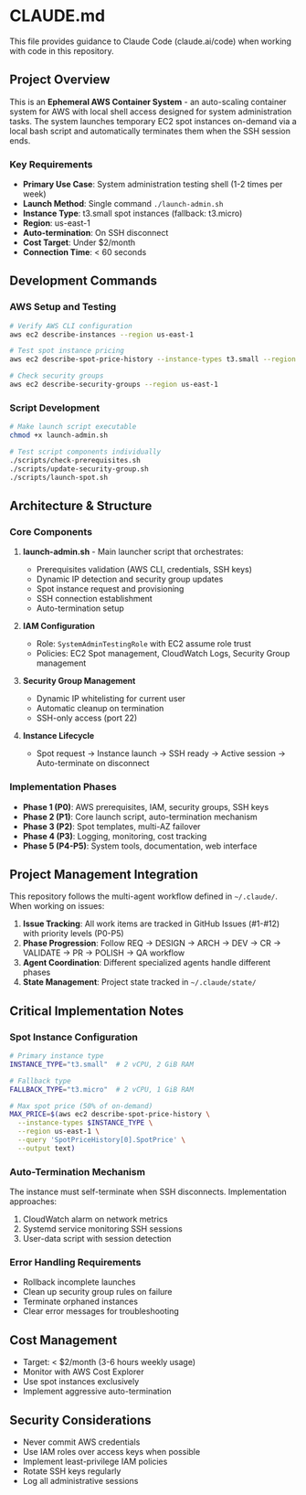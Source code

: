 # CLAUDE.md

This file provides guidance to Claude Code (claude.ai/code) when working with code in this repository.

## Project Overview

This is an **Ephemeral AWS Container System** - an auto-scaling container system for AWS with local shell access designed for system administration tasks. The system launches temporary EC2 spot instances on-demand via a local bash script and automatically terminates them when the SSH session ends.

### Key Requirements
- **Primary Use Case**: System administration testing shell (1-2 times per week)
- **Launch Method**: Single command `./launch-admin.sh`
- **Instance Type**: t3.small spot instances (fallback: t3.micro)
- **Region**: us-east-1
- **Auto-termination**: On SSH disconnect
- **Cost Target**: Under $2/month
- **Connection Time**: < 60 seconds

## Development Commands

### AWS Setup and Testing
```bash
# Verify AWS CLI configuration
aws ec2 describe-instances --region us-east-1

# Test spot instance pricing
aws ec2 describe-spot-price-history --instance-types t3.small --region us-east-1 --max-results 1

# Check security groups
aws ec2 describe-security-groups --region us-east-1
```

### Script Development
```bash
# Make launch script executable
chmod +x launch-admin.sh

# Test script components individually
./scripts/check-prerequisites.sh
./scripts/update-security-group.sh
./scripts/launch-spot.sh
```

## Architecture & Structure

### Core Components
1. **launch-admin.sh** - Main launcher script that orchestrates:
   - Prerequisites validation (AWS CLI, credentials, SSH keys)
   - Dynamic IP detection and security group updates
   - Spot instance request and provisioning
   - SSH connection establishment
   - Auto-termination setup

2. **IAM Configuration**
   - Role: `SystemAdminTestingRole` with EC2 assume role trust
   - Policies: EC2 Spot management, CloudWatch Logs, Security Group management

3. **Security Group Management**
   - Dynamic IP whitelisting for current user
   - Automatic cleanup on termination
   - SSH-only access (port 22)

4. **Instance Lifecycle**
   - Spot request → Instance launch → SSH ready → Active session → Auto-terminate on disconnect

### Implementation Phases
- **Phase 1 (P0)**: AWS prerequisites, IAM, security groups, SSH keys
- **Phase 2 (P1)**: Core launch script, auto-termination mechanism
- **Phase 3 (P2)**: Spot templates, multi-AZ failover
- **Phase 4 (P3)**: Logging, monitoring, cost tracking
- **Phase 5 (P4-P5)**: System tools, documentation, web interface

## Project Management Integration

This repository follows the multi-agent workflow defined in `~/.claude/`. When working on issues:

1. **Issue Tracking**: All work items are tracked in GitHub Issues (#1-#12) with priority levels (P0-P5)
2. **Phase Progression**: Follow REQ → DESIGN → ARCH → DEV → CR → VALIDATE → PR → POLISH → QA workflow
3. **Agent Coordination**: Different specialized agents handle different phases
4. **State Management**: Project state tracked in `~/.claude/state/`

## Critical Implementation Notes

### Spot Instance Configuration
```bash
# Primary instance type
INSTANCE_TYPE="t3.small"  # 2 vCPU, 2 GiB RAM

# Fallback type
FALLBACK_TYPE="t3.micro"  # 2 vCPU, 1 GiB RAM

# Max spot price (50% of on-demand)
MAX_PRICE=$(aws ec2 describe-spot-price-history \
  --instance-types $INSTANCE_TYPE \
  --region us-east-1 \
  --query 'SpotPriceHistory[0].SpotPrice' \
  --output text)
```

### Auto-Termination Mechanism
The instance must self-terminate when SSH disconnects. Implementation approaches:
1. CloudWatch alarm on network metrics
2. Systemd service monitoring SSH sessions
3. User-data script with session detection

### Error Handling Requirements
- Rollback incomplete launches
- Clean up security group rules on failure
- Terminate orphaned instances
- Clear error messages for troubleshooting

## Cost Management
- Target: < $2/month (3-6 hours weekly usage)
- Monitor with AWS Cost Explorer
- Use spot instances exclusively
- Implement aggressive auto-termination

## Security Considerations
- Never commit AWS credentials
- Use IAM roles over access keys when possible
- Implement least-privilege IAM policies
- Rotate SSH keys regularly
- Log all administrative sessions